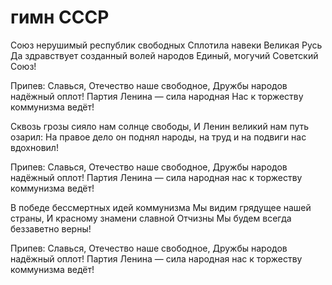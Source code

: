 # гимн CCCP
Союз нерушимый республик свободных
Сплотила навеки Великая Русь
Да здравствует созданный волей народов
Единый, могучий Советский Союз!

Припев:
Славься, Отечество наше свободное,
Дружбы народов надёжный оплот!
Партия Ленина — сила народная
Нас к торжеству коммунизма ведёт!

Сквозь грозы сияло нам солнце свободы,
И Ленин великий нам путь озарил:
На правое дело он поднял народы,
на труд и на подвиги нас вдохновил!

Припев:
Славься, Отечество наше свободное,
Дружбы народов надёжный оплот!
Партия Ленина — сила народная
нас к торжеству коммунизма ведёт!

В победе бессмертных идей коммунизма
Мы видим грядущее нашей страны,
И красному знамени славной Отчизны
Мы будем всегда беззаветно верны!

Припев:
Славься, Отечество наше свободное,
Дружбы народов надёжный оплот!
Партия Ленина — сила народная
нас к торжеству коммунизма ведёт!
